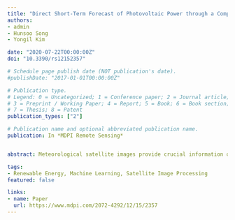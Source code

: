 ```yaml
---
title: "Direct Short-Term Forecast of Photovoltaic Power through a Comparative Study between COMS and Himawari-8 Meteorological Satellite Images in a Deep Neural Network"
authors:
- admin
- Hunsoo Song
- Yongil Kim

date: "2020-07-22T00:00:00Z"
doi: "10.3390/rs12152357"

# Schedule page publish date (NOT publication's date).
#publishDate: "2017-01-01T00:00:00Z"

# Publication type.
# Legend: 0 = Uncategorized; 1 = Conference paper; 2 = Journal article;
# 3 = Preprint / Working Paper; 4 = Report; 5 = Book; 6 = Book section;
# 7 = Thesis; 8 = Patent
publication_types: ["2"]

# Publication name and optional abbreviated publication name.
publication: In *MDPI Remote Sensing*


abstract: Meteorological satellite images provide crucial information on solar irradiation and weather conditions at spatial and temporal resolutions which are ideal for short-term photovoltaic (PV) power forecasts. Following the introduction of next-generation meteorological satellites, investigating their application on PV forecasts has become imminent. In this study, Communications, Oceans, and Meteorological Satellite (COMS) and Himawari-8 (H8) satellite images were inputted in a deep neural network (DNN) model for 2 hour (h)- and 1 h-ahead PV forecasts. A one-year PV power dataset acquired from two solar power test sites in Korea was used to directly forecast PV power. H8 was used as a proxy for GEO-KOMPSAT-2A (GK2A), the next-generation satellite after COMS, considering their similar resolutions, overlapping geographic coverage, and data availability. In addition, two different data sampling setups were designed to implement the input dataset. The first setup sampled chronologically ordered data using a relatively more inclusive time frame (6 a.m. to 8 p.m. in local time) to create a two-month test dataset, whereas the second setup randomly sampled 25% of data from each month from the one-year input dataset. Regardless of the setup, the DNN model generated superior forecast performance, as indicated by the lowest normalized mean absolute error (NMAE) and normalized root mean squared error (NRMSE) results in comparison to that of the support vector machine (SVM) and artificial neural network (ANN) models. The first setup results revealed that the visible (VIS) band yielded lower NMAE and NRMSE values, while COMS was found to be more influential for 1 h-ahead forecasts. For the second setup, however, the difference in NMAE results between COMS and H8 was not significant enough to distinguish a clear edge in performance. Nevertheless, this marginal difference and similarity of the results suggest that both satellite datasets can be used effectively for direct short-term PV forecasts. Ultimately, the comparative study between satellite datasets as well as spectral bands, time frames, forecast horizons, and forecast models confirms the superiority of the DNN and offers insights on the potential of transitioning to applying GK2A for future PV forecasts.

tags:
- Renewable Energy, Machine Learning, Satellite Image Processing
featured: false

links:
- name: Paper
  url: https://www.mdpi.com/2072-4292/12/15/2357
---
```

